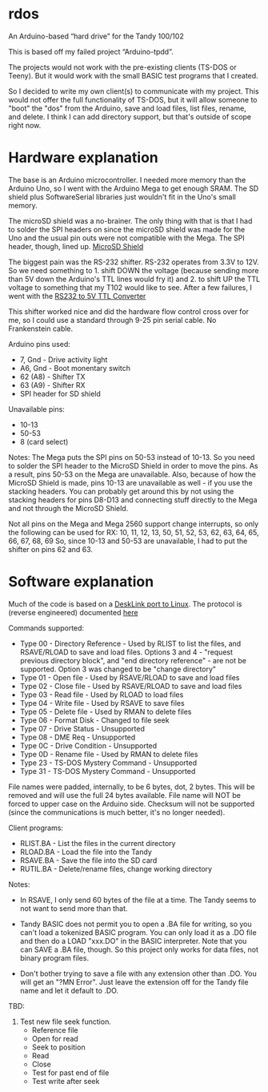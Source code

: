 ﻿# rdos
An Arduino-based “hard drive” for the Tandy 100/102

This is based off my failed project “Arduino-tpdd”.

The projects would not work with the pre-existing clients (TS-DOS or Teeny).  But it would work with the small BASIC test programs that I created.

So I decided to write my own client(s) to communicate with my project.  This would not offer the full functionality of TS-DOS, but it will allow someone to "boot" the "dos" from the Arduino, save and load files, list files, rename, and delete.  I think I can add directory support, but that's outside of scope right now.

# Hardware explanation

The base is an Arduino microcontroller.  I needed more memory than the Arduino Uno, so I went with the Arduino Mega to get enough SRAM.  The SD shield plus SoftwareSerial libraries just wouldn't fit in the Uno's small memory.

The microSD shield was a no-brainer.  The only thing with that is that I had to solder the SPI headers on since the microSD shield was made for the Uno and the usual pin outs were not compatible with the Mega.  The SPI header, though, lined up. [MicroSD Shield](https://www.sparkfun.com/products/12761)

The biggest pain was the RS-232 shifter.  RS-232 operates from 3.3V to 12V.  So we need something to 1. shift DOWN the voltage (because sending more than 5V down the Arduino's TTL lines would fry it) and 2. to shift UP the TTL voltage to something that my T102 would like to see.  After a few failures, I went with the [RS232 to 5V TTL Converter](http://www.serialcomm.com/serial_rs232_converters/rs232_rs485_to_ttl_converters/rs232_to_5v_ttl_converter/rs232_to_5v_ttl.product_general_info.aspx)

This shifter worked nice and did the hardware flow control cross over for me, so I could use a standard through 9-25 pin serial cable.  No Frankenstein cable.

Arduino pins used:
* 7, Gnd - Drive activity light
* A6, Gnd - Boot monentary switch
* 62 (A8) - Shifter TX
* 63 (A9) - Shifter RX
* SPI header for SD shield

Unavailable pins:
* 10-13
* 50-53
* 8 (card select)

Notes:
The Mega puts the SPI pins on 50-53 instead of 10-13.  So you need to solder the SPI header to the MicroSD Shield in order to move the pins.  As a result, pins 50-53 on the Mega are unavailable.  Also, because of how the MicroSD Shield is made, pins 10-13 are unavailable as well - if you use the stacking headers.  You can probably get around this by not using the stacking headers for pins D8-D13 and connecting stuff directly to the Mega and not through the MicroSD Shield.

Not all pins on the Mega and Mega 2560 support change interrupts, so only the following can be used for RX:
10, 11, 12, 13, 50, 51, 52, 53, 62, 63, 64, 65, 66, 67, 68, 69
So, since 10-13 and 50-53 are unavailable, I had to put the shifter on pins 62 and 63.

# Software explanation

Much of the code is based on a [DeskLink port to Linux](http://www.bitchin100.com/).
The protocol is (reverse engineered) documented [here](http://bitchin100.com/wiki/index.php?title=TPDD_Base_Protocol)

Commands supported:
+ Type 00 - Directory Reference - Used by RLIST to list the files, and RSAVE/RLOAD to save and load files.  Options 3 and 4 - "request previous directory block", and "end directory reference" - are not be supported.  Option 3 was changed to be "change directory"
+ Type 01 - Open file - Used by RSAVE/RLOAD to save and load files
+ Type 02 - Close file - Used by RSAVE/RLOAD to save and load files
+ Type 03 - Read file - Used by RLOAD to load files
+ Type 04 - Write file - Used by RSAVE to save files
+ Type 05 - Delete file - Used by RMAN to delete files
+ Type 06 - Format Disk - Changed to file seek
+ Type 07 - Drive Status - Unsupported
+ Type 08 - DME Req - Unsupported
+ Type 0C - Drive Condition - Unsupported
+ Type 0D - Rename file - Used by RMAN to delete files
+ Type 23 - TS-DOS Mystery Command - Unsupported
+ Type 31 - TS-DOS Mystery Command - Unsupported

File names were padded, internally, to be 6 bytes, dot, 2 bytes.  This will be removed and will use the full 24 bytes available.
File name will NOT be forced to upper case on the Arduino side.
Checksum will not be supported (since the communications is much better, it's no longer needed).

Client programs:
* RLIST.BA - List the files in the current directory
* RLOAD.BA - Load the file into the Tandy
* RSAVE.BA - Save the file into the SD card
* RUTIL.BA - Delete/rename files, change working directory

Notes:
* In RSAVE, I only send 60 bytes of the file at a time.  The Tandy seems to not want to send more than that.

* Tandy BASIC does not permit you to open a .BA file for writing, so you can't load a tokenized BASIC program.  You can only load it as a .DO file and then do a LOAD "xxx.DO" in the BASIC interpreter.  Note that you can SAVE a .BA file, though.  So this project only works for data files, not binary program files.

* Don't bother trying to save a file with any extension other than .DO.  You will get an "?MN Error".  Just leave the extension off for the Tandy file name and let it default to .DO.


TBD:
1. Test new file seek function.
   + Reference file
   + Open for read
   + Seek to position
   + Read
   + Close
   + Test for past end of file
   + Test write after seek



